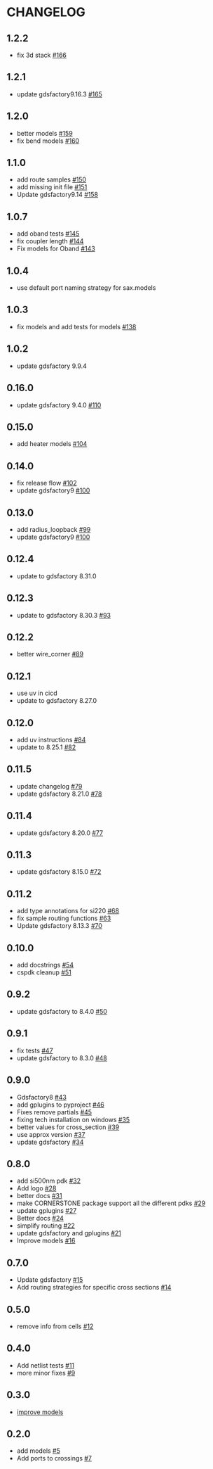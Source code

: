 # CHANGELOG

<!-- towncrier release notes start -->

## 1.2.2

- fix 3d stack [#166](https://github.com/gdsfactory/cspdk/pull/166)

## 1.2.1

- update gdsfactory9.16.3 [#165](https://github.com/gdsfactory/cspdk/pull/165)

## 1.2.0

- better models [#159](https://github.com/gdsfactory/cspdk/pull/159)
- fix bend models [#160](https://github.com/gdsfactory/cspdk/pull/160)

## 1.1.0

- add route samples [#150](https://github.com/gdsfactory/cspdk/pull/150)
- add missing init file [#151](https://github.com/gdsfactory/cspdk/pull/151)
- Update gdsfactory9.14 [#158](https://github.com/gdsfactory/cspdk/pull/158)

## 1.0.7

- add oband tests [#145](https://github.com/gdsfactory/cspdk/pull/145)
- fix coupler length [#144](https://github.com/gdsfactory/cspdk/pull/144)
- Fix models for Oband [#143](https://github.com/gdsfactory/cspdk/pull/143)

## 1.0.4

- use default port naming strategy for sax.models

## 1.0.3

- fix models and add tests for models [#138](https://github.com/gdsfactory/cspdk/pull/138)

## 1.0.2

- update gdsfactory 9.9.4

## 0.16.0

- update gdsfactory 9.4.0 [#110](https://github.com/gdsfactory/cspdk/pull/110)

## 0.15.0

- add heater models [#104](https://github.com/gdsfactory/cspdk/pull/104)

## 0.14.0

- fix release flow [#102](https://github.com/gdsfactory/cspdk/pull/102)
- update gdsfactory9 [#100](https://github.com/gdsfactory/cspdk/pull/100)

## 0.13.0

- add radius_loopback [#99](https://github.com/gdsfactory/cspdk/pull/99)
- update gdsfactory9 [#100](https://github.com/gdsfactory/cspdk/pull/100)

## 0.12.4

- update to gdsfactory 8.31.0

## 0.12.3

- update to gdsfactory 8.30.3 [#93](https://github.com/gdsfactory/cspdk/pull/93)

## 0.12.2

- better wire_corner [#89](https://github.com/gdsfactory/cspdk/pull/89)

## 0.12.1

- use uv in cicd
- update to gdsfactory 8.27.0

## 0.12.0

- add uv instructions [#84](https://github.com/gdsfactory/cspdk/pull/84)
- update to 8.25.1 [#82](https://github.com/gdsfactory/cspdk/pull/82)

## 0.11.5

- update changelog [#79](https://github.com/gdsfactory/cspdk/pull/79)
- update gdsfactory 8.21.0 [#78](https://github.com/gdsfactory/cspdk/pull/78)

## 0.11.4
- update gdsfactory 8.20.0 [#77](https://github.com/gdsfactory/cspdk/pull/77)

## 0.11.3
- update gdsfactory 8.15.0 [#72](https://github.com/gdsfactory/cspdk/pull/72)

## 0.11.2
- add type annotations for si220 [#68](https://github.com/gdsfactory/cspdk/pull/68)
- fix sample routing functions [#63](https://github.com/gdsfactory/cspdk/pull/63)
- Update gdsfactory 8.13.3 [#70](https://github.com/gdsfactory/cspdk/pull/70)

## 0.10.0

- add docstrings [#54](https://github.com/gdsfactory/cspdk/pull/54)
- cspdk cleanup [#51](https://github.com/gdsfactory/cspdk/pull/51)

## 0.9.2

- update gdsfactory to 8.4.0 [#50](https://github.com/gdsfactory/cspdk/pull/50)

## 0.9.1

- fix tests [#47](https://github.com/gdsfactory/cspdk/pull/47)
- update gdsfactory to 8.3.0 [#48](https://github.com/gdsfactory/cspdk/pull/48)

## 0.9.0

- Gdsfactory8 [#43](https://github.com/gdsfactory/cspdk/pull/43)
- add gplugins to pyproject [#46](https://github.com/gdsfactory/cspdk/pull/46)
- Fixes remove partials [#45](https://github.com/gdsfactory/cspdk/pull/45)
- fixing tech installation on windows [#35](https://github.com/gdsfactory/cspdk/pull/35)
- better values for cross_section [#39](https://github.com/gdsfactory/cspdk/pull/39)
- use approx version [#37](https://github.com/gdsfactory/cspdk/pull/37)
- update gdsfactory [#34](https://github.com/gdsfactory/cspdk/pull/34)

## 0.8.0

- add si500nm pdk [#32](https://github.com/gdsfactory/cspdk/pull/32)
- Add logo [#28](https://github.com/gdsfactory/cspdk/pull/28)
- better docs [#31](https://github.com/gdsfactory/cspdk/pull/31)
- make CORNERSTONE package support all the different pdks [#29](https://github.com/gdsfactory/cspdk/pull/29)
- update gplugins [#27](https://github.com/gdsfactory/cspdk/pull/27)
- Better docs [#24](https://github.com/gdsfactory/cspdk/pull/24)
- simplify routing [#22](https://github.com/gdsfactory/cspdk/pull/22)
- update gdsfactory and gplugins [#21](https://github.com/gdsfactory/cspdk/pull/21)
- Improve models [#16](https://github.com/gdsfactory/cspdk/pull/16)

## 0.7.0

- Update gdsfactory [#15](https://github.com/gdsfactory/cspdk/pull/15)
- Add routing strategies for specific cross sections [#14](https://github.com/gdsfactory/cspdk/pull/14)

## 0.5.0

- remove info from cells [#12](https://github.com/gdsfactory/cspdk/pull/12)


## 0.4.0

- Add netlist tests [#11](https://github.com/gdsfactory/cspdk/pull/11)
- more minor fixes [#9](https://github.com/gdsfactory/cspdk/pull/9)

## 0.3.0

- [improve models](https://github.com/gdsfactory/cspdk/pull/8)

## 0.2.0

- add models [#5](https://github.com/gdsfactory/cspdk/pull/5)
- Add ports to crossings [#7](https://github.com/gdsfactory/cspdk/pull/7)

